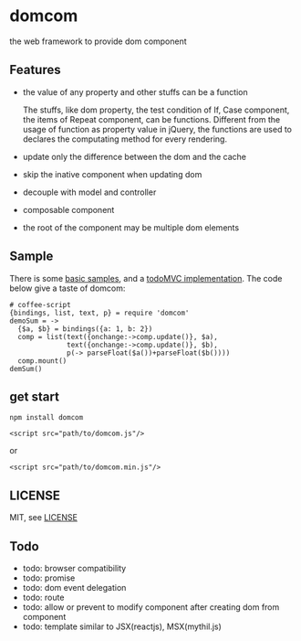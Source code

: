 # domcom
the web framework to provide dom component

## Features
* the value of any property and other stuffs can be a function

    The stuffs, like dom property, the test condition of If, Case component, the items of Repeat component, can be functions. Different from the usage of function as property value in jQuery, the functions are used to declares the computating method for every rendering.
* update only the difference between the dom and the cache

* skip the inative component when updating dom

* decouple with model and controller

* composable component

* the root of the component may be multiple dom elements

## Sample
There is some [basic samples](path/to/basic/samples), and a [todoMVC implementation](path/to/basic/samples). The code below give a taste of domcom:

    # coffee-script
    {bindings, list, text, p} = require 'domcom'
    demoSum = ->
      {$a, $b} = bindings({a: 1, b: 2})
      comp = list(text({onchange:->comp.update()}, $a),
                  text({onchange:->comp.update()}, $b),
                  p(-> parseFloat($a())+parseFloat($b())))
      comp.mount()
    demSum()

## get start
`npm install domcom`

`<script src="path/to/domcom.js"/>`

or

`<script src="path/to/domcom.min.js"/>`


## LICENSE
MIT, see [LICENSE](https://github.com/taijiweb/domcom/blob/master/LICENSE)

## Todo
* todo: browser compatibility
* todo: promise
* todo: dom event delegation
* todo: route
* todo: allow or prevent to modify component after creating dom from component
* todo: template similar to JSX(reactjs), MSX(mythil.js)

